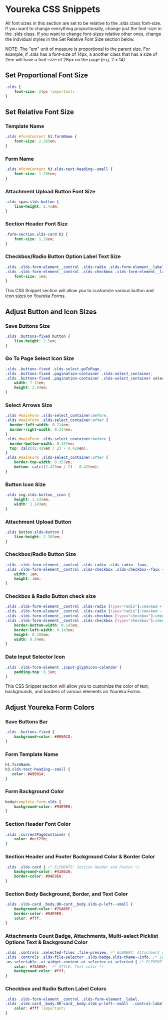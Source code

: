 # Youreka CSS Snippets 

All font sizes in this section are set to be relative 
to the .slds class font-size. If you want to change everything 
proportionally, change just the font-size in the .slds class.
If you want to change font-sizes relative other ones, change 
the indvidual styles in the Set Relative Font Size section below.

NOTE: The "em" unit of measure is proportional to the parent size. 
For example, if .slds has a font-size of 14px, a another class 
that has a size of 2em will have a font-size of 28px on the page 
(e.g. 2 x 14).
      
## Set Proportional Font Size

```css
.slds {
	font-size: 24px !important; 
}
```    

## Set Relative Font Size

### Template Name

```css
.slds #formContent h1.formName {
	font-size: 2.285em;
}
``` 

### Form Name

```css
.slds #formContent h3.slds-text-heading--small {
	font-size: 1.286em;
}
```

### Attachment Upload Button Font Size

```css
.slds span.slds-button {
	line-height: 2.43em;
}
```

### Section Header Font Size

```css
.form-section.slds-card h2 {
	font-size: 1.28em;
}
```

### Checkbox/Radio Button Option Label Text Size

```css
.slds .slds-form-element__control .slds-radio .slds-form-element__label,
.slds .slds-form-element__control .slds-checkbox .slds-form-element__label {
	font-size: 1em;
}
```

This CSS Snippet section will allow you to customize various button and icon sizes on Youreka Forms.



## Adjust Button and Icon Sizes

### Save Buttons Size

```css
.slds .buttons-fixed button {
	line-height: 2.5em;
} 
```     


### Go To Page Select Icon Size 

```css
.slds .buttons-fixed .slds-select.goToPage,
.slds .buttons-fixed .pagination-container .slds-select_container,
.slds .buttons-fixed .pagination-container .slds-select_container select {
	width: 7.15em;
	height: 2.44em;
}
```     

### Select Arrows Size 

```css
.slds #mainForm .slds-select_container:before,
.slds #mainForm .slds-select_container:after {
  border-left-width: 0.214em;
  border-right-width: 0.214em;
}
.slds #mainForm .slds-select_container:before {
  border-bottom-width: 0.357em;
  top: calc((2.429em / 2) - 0.429em);
}
.slds #mainForm .slds-select_container:after {
  	border-top-width: 0.357em;
  	bottom: calc((2.429em / 2) - 0.429em);
}
```  

### Button Icon Size

```css
.slds svg.slds-button__icon {
	height: 1.143em;
	width: 1.143em;
}
```  

### Attachment Upload Button

```css
.slds button.slds-button {
	line-height: 2.385em;
}
```

### Checkbox/Radio Button Size

```css
.slds .slds-form-element__control .slds-radio .slds-radio--faux,
.slds .slds-form-element__control .slds-checkbox .slds-checkbox--faux {
	width: 1em;
	height: 1em;
}
```

### Checkbox & Radio Button check size

```css
.slds .slds-form-element__control .slds-radio [type="radio"]:checked + .slds-radio--faux::after, 
.slds .slds-form-element__control .slds-radio [type="radio"]:checked ~ .slds-radio--faux::after
.slds .slds-form-element__control .slds-checkbox [type="checkbox"]:checked + .slds-checkbox--faux::after, 
.slds .slds-form-element__control .slds-checkbox [type="checkbox"]:checked ~ .slds-checkbox--faux::after {
	border-bottom-width: 0.143em;
  	border-left-width: 0.143em;
	height: 0.286em;
  	width: 0.59em;
}
```

### Date Input Selector Icon

```css
.slds .slds-form-element .input-glyphicon-calendar {
  	padding-top: 0.5em;
}
```

This CSS Snippet section will allow you to customize the color of text, backgrounds, and borders of various elements on Youreka Forms.
    
## Adjust Youreka Form Colors

### Save Buttons Bar

```css
.slds .buttons-fixed {
    background-color: #009ACD;
}
```


### Form Template Name

```css
h1.formName,
h3.slds-text-heading--small {
   color: #A95014; 
}
```


### Form Background Color

```css
body#complete-form.slds {
    background-color: #94E9E8;
}
```


### Section Header Font Color

```css
.slds .currentPageContainer { 
    color: #ecf2fb;  
}
```


### Section Header and Footer Background Color & Border Color

```css
.slds .slds-card { /* ELEMENTS: Section Header and Footer */
    background-color: #418638;
    border-color: #94E9E8;
}
```


### Section Body Background, Border, and Text Color

```css
.slds .slds-card__body.OR-card__body.slds-p-left--small { 
    background-color: #75A05F;
    border-color: #94E9E8;
    color: #fff;  
}
```

### Attachments Count Badge, Attachments, Multi-select Picklist Options Text & Background Color

```css
.slds .controls .selected-files .file-preview, /* ELEMENT: Attachment Count Badge */
.slds .controls .slds-file-selector .slds-badge.slds-theme--info, /* ELEMENT: Attachments */
.ms-selectable .ui-widget-content.ui-selectee.ui-selected { /* ELEMENT: Selected Multi-select Picklist Options */
    color: #75A05F;  /* STYLE: Text color */
    background-color: #fff;
}
```

### Checkbox and Radio Button Label Colors

```css
.slds .slds-form-element__control .slds-form-element__label,
.slds .slds-card__body.OR-card__body.slds-p-left--small  .control-label { 
    color: #fff !important;  
} 
```


    
